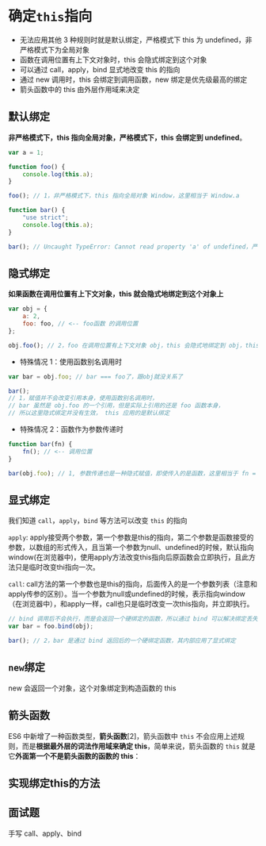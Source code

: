 # 确定`this`指向

- 无法应用其他 3 种规则时就是默认绑定，严格模式下 this 为 undefined，非严格模式下为全局对象
- 函数在调用位置有上下文对象时，this 会隐式绑定到这个对象
- 可以通过 call，apply，bind 显式地改变 this 的指向
- 通过 new 调用时，this 会绑定到调用函数，new 绑定是优先级最高的绑定
- 箭头函数中的 this 由外层作用域来决定

## 默认绑定

**非严格模式下，this 指向全局对象，严格模式下，this 会绑定到 undefined**。

```js
var a = 1;

function foo() {
	console.log(this.a);
}

foo(); // 1，非严格模式下，this 指向全局对象 Window，这里相当于 Window.a

function bar() {
	"use strict";
	console.log(this.a);
}

bar(); // Uncaught TypeError: Cannot read property 'a' of undefined，严格模式下，this 会绑定到 undefined，尝试从 undefined 读取属性会报错
```

## 隐式绑定

**如果函数在调用位置有上下文对象，this 就会隐式地绑定到这个对象上**

```js
var obj = {
	a: 2,
	foo: foo, // <-- foo函数 的调用位置
};

obj.foo(); // 2，foo 在调用位置有上下文对象 obj，this 会隐式地绑定到 obj，this.a 相当于 obj.a
```

- 特殊情况 1：使用函数别名调用时

```js
var bar = obj.foo; // bar === foo了，跟obj就没关系了

bar();
// 1，赋值并不会改变引用本身，使用函数别名调用时，
// bar 虽然是 obj.foo 的一个引用，但是实际上引用的还是 foo 函数本身，
// 所以这里隐式绑定并没有生效， this 应用的是默认绑定
```

- 特殊情况 2：函数作为参数传递时

```js
function bar(fn) {
	fn(); // <-- 调用位置
}

bar(obj.foo); // 1, 参数传递也是一种隐式赋值，即使传入的是函数，这里相当于 fn = obj.foo，所以 fn 实际上引用的还是 foo 函数本身，this 应用默认绑定
```

## 显式绑定

我们知道 `call`，`apply`，`bind` 等方法可以改变 `this` 的指向

`apply`: apply接受两个参数，第一个参数是this的指向，第二个参数是函数接受的参数，以数组的形式传入，且当第一个参数为null、undefined的时候，默认指向window(在浏览器中)，使用apply方法改变this指向后原函数会立即执行，且此方法只是临时改变thi指向一次。

`call`: call方法的第一个参数也是this的指向，后面传入的是一个参数列表（注意和apply传参的区别）。当一个参数为null或undefined的时候，表示指向window（在浏览器中），和apply一样，call也只是临时改变一次this指向，并立即执行。

```js
// bind 调用后不会执行，而是会返回一个硬绑定的函数，所以通过 bind 可以解决绑定丢失的问题
var bar = foo.bind(obj);

bar(); // 2，bar 是通过 bind 返回后的一个硬绑定函数，其内部应用了显式绑定
```

## `new`绑定

new 会返回一个对象，这个对象绑定到构造函数的 this

## 箭头函数

ES6 中新增了一种函数类型，**箭头函数**[2]，箭头函数中 `this` 不会应用上述规则，而是**根据最外层的词法作用域来确定 this**，简单来说，箭头函数的 `this` 就是它**外面第一个不是箭头函数的函数的 this**：

## 实现绑定this的方法

<run-script name="手写apply" codePath="knowledge-lib/js/js机制-this指向/questions/apply.js">
</run-script>

<run-script name="手写call" codePath="knowledge-lib/js/js机制-this指向/questions/call.js">
</run-script>

<run-script name="手写bind" codePath="knowledge-lib/js/js机制-this指向/questions/bind.js">
</run-script>

## 面试题

<run-script codePath="knowledge-lib/js/js机制-this指向/questions/q1.js">
</run-script>

<run-script codePath="knowledge-lib/js/js机制-this指向/questions/q2.js">
</run-script>

<run-script codePath="knowledge-lib/js/js机制-this指向/questions/q3.js">
</run-script>

手写 call、apply、bind